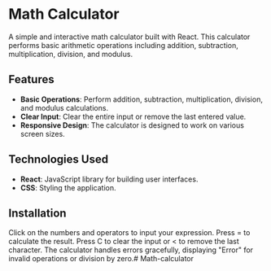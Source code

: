 # Math Calculator

A simple and interactive math calculator built with React. This calculator performs basic arithmetic operations including addition, subtraction, multiplication, division, and modulus.

## Features

- **Basic Operations**: Perform addition, subtraction, multiplication, division, and modulus calculations.
- **Clear Input**: Clear the entire input or remove the last entered value.
- **Responsive Design**: The calculator is designed to work on various screen sizes.

## Technologies Used

- **React**: JavaScript library for building user interfaces.
- **CSS**: Styling the application.

## Installation
Click on the numbers and operators to input your expression.
Press = to calculate the result.
Press C to clear the input or < to remove the last character.
The calculator handles errors gracefully, displaying "Error" for invalid operations or division by zero.# Math-calculator
